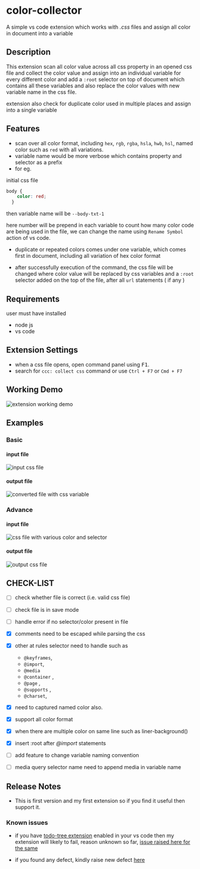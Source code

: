 # color-collector

A simple vs code extension which works with *.css* files and assign all color in document into a variable


## Description 

This extension scan all color value across all css property in an opened css file
and collect the color value and assign into an individual variable for every different color
and add a `:root` selector on top of document which contains all these variables
and also replace the color values with new variable name in the css file.

extension also check for duplicate color used in multiple places and assign into a single variable

## Features

- scan over all color format, including `hex`,  `rgb`, `rgba`, `hsla`, `hwb`, `hsl`,  named color such as `red` with all variations. 
- variable name would be more verbose which contains property and selector as a prefix 
- for eg. 

initial css file 
```css
body {
    color: red; 
  }
```

then  variable name will be `--body-txt-1`

here number will be prepend in each variable to count how many color code are being used in the file, we can change the name using `Rename Symbol` action of vs code.

- duplicate or repeated colors comes under one variable, which comes first in document, including all variation of hex color format

- after successfully execution of the command, the css file will be changed where color value will be replaced by css variables and a `:root` selector added on the top of the file, after all `url` statements ( if any )


## Requirements

user must have installed

- node js
- vs code

## Extension Settings

- when a css file opens, open command panel using <kbd>F1</kbd>. 
- search for `ccc: collect css` command or use `Ctrl + F7` or `Cmd + F7` 

## Working Demo

![extension working demo](./images/collector-demo.gif)


## Examples

### Basic

#### input file

![input css file](./images/input.png)

#### output file

![converted file with css variable](./images/output.png)


### Advance

#### input file

![css file with various color and selector](./images/advance-css-input.png)

#### output file 

![output css file ](./images/advance-css-output.png)


## CHECK-LIST

- [ ] check whether file is correct (i.e. valid css file)
- [ ] check file is in save mode
- [ ] handle error if no selector/color present in file
- [x] comments need to be escaped while parsing the css
- [x] other at rules selector need to handle such as

  - `@keyframes`,
  - `@import`,
  - `@media`
  - `@container` ,
  - `@page` ,
  - `@supports` ,
  - `@charset`,

- [x] need to captured named color also.
- [x] support all color format
- [x] when there are multiple color on same line such as liner-background()
- [x] insert :root after _@import_ statements
- [ ] add feature to change variable naming convention
- [ ] media query selector name need to append media in variable name

## Release Notes

- This is first version and my first extension so if you find it useful then support it.

### Known issues

- if you have [todo-tree extension](https://marketplace.visualstudio.com/items?itemName=Gruntfuggly.todo-tree) enabled in your vs code then my extension will likely to fail, reason unknown so far, [issue raised here for the same](https://github.com/Gruntfuggly/todo-tree/issues/732)

- if you found any defect, kindly raise new defect [here](https://github.com/xkeshav/color-collector/issues/new)